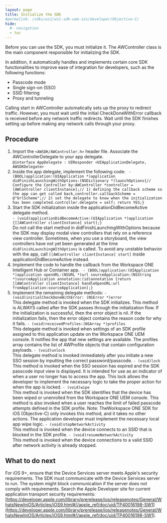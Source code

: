 ```yaml
---
layout: page
title: Initialize the SDK 
#permalink: /sdks/ws1/ws1-sdk-uem-ios/developer/Objective-C/
hide:
  #- navigation
  - toc
---
```

 
Before you can use the SDK, you must initialize it. The AWController class is the main component responsible for initializing the SDK.

In addition, it automatically handles and implements certain core SDK functionalities to improve ease of integration for developers, such as the following functions:
* Passcode mode
* Single sign-on (SSO)
* SSID filtering
* Proxy and tunneling

Calling start in AWController automatically sets up the proxy to redirect traffic. However, you must wait until the initial CheckDoneWithError callback is received before any network traffic redirects. Wait until the SDK finishes setting up before making any network calls through your proxy.

## Procedure  
1. Import the `<AWSDK/AWController.h>` header file. Associate the AWControllerDelegate to your app delegate.  
`@interface AppDelegate : UIResponder <UIApplicationDelegate, AWSDKDelegate>`  
2. Inside the app delegate, implement the following code:
` - (BOOL)application:(UIApplication *)application didFinishLaunchingWithOptions:(NSDictionary *)launchOptions{// Configure the Controller by:AWController *controller = [AWController clientInstance];// 1) defining the callback scheme so the app can get called back,controller.callbackScheme = @"UrlScheme";// 2) set the delegate to know when the initialization has been completed.controller.delegate = self; return YES;}`
3. Start the SDK initialization inside the applicationDidBecomeActive delegate method.  
`- (void)applicationDidBecomeActive:(UIApplication *)application {[[AWController clientInstance] start];}`  
Do not call the start method in didFinishLaunchingWithOptions because the SDK may display modal view controllers that rely on a reference view controller. Sometimes, when you use a storyboard, the view controllers have not yet been generated at the time `didFinishLaunchingWIthOptions` is called. To avoid any unstable behavior with the app, call `[[AWController clientInstance] start]` inside applicationDidBecomeActive instead.  
4. Implement the code to handle the callback from the Workspace ONE Intelligent Hub or Container app.
` - (BOOL)application:(UIApplication *)application openURL:(NSURL *)url sourceApplication:(NSString *)sourceApplication annotation:(id)annotation {return [[AWController clientInstance] handleOpenURL:url fromApplication:sourceApplication];}`
5. Implement the remaining delegate methods:
`- (void)initialCheckDoneWithError: (NSError *)error`  
This delegate method is invoked when the SDK initializes. This method is ALWAYS called after the SDK passes through the initialization flow. If the initialization is successful, then the error object is nil. If the initialization fails, then the error object contains the reason code for why it fails.
`- (void)receivedProfiles:(NSArray *)profiles`  
This delegate method is invoked when settings of an SDK profile assigned to this application update on the Workspace ONE UEM console. It notifies the app that new settings are available. The profiles array contains the list of AWProfile objects that contain configuration payloads.
`- (void)unlock`  
This delegate method is invoked immediately after you initiate a new SSO session by inputting the correct password/passcode.
`- (void)lock`  
This method is invoked when the SSO session has expired and the SDK passcode input view is displayed. It is intended for use as an indicator of when a user no longer has to access the app. This lock allows the developer to implement the necessary logic to take the proper action for when the app is locked.
`- (void)wipe`  
This method is invoked when the SDK identifies that the device has been wiped or unenrolled from the Workspace ONE UEM console. This method is also invoked when a user reaches the limit of failed passcode attempts defined in the SDK profile.
Note: TheWorkspace ONE SDK for iOS (Objective-C) only invokes this method, and it takes no other actions. The application developer must implement the necessary local app wipe logic.
`- (void)stopNetworkActivity`  
This method is invoked when the device connects to an SSID that is blocked in the SDK profile.
`- (void)resumeNetworkActivity`  
This method is invoked when the device connections to a valid SSID after network activity is already stopped.

## What to do next  
For iOS 9+, ensure that the Device Services server meets Apple's security requirements. The SDK must communicate with the Device Services server to run. The system might block communication if the server does not comply with requirements. Search the Apple Developer site for current application transport security requirements:  
[https://developer.apple.com/library/prerelease/ios/releasenotes/General/WhatsNewIniOS/Articles/iOS9.html#//apple_ref/doc/uid/TP40016198-SW1](https://developer.apple.com/library/prerelease/ios/releasenotes/General/WhatsNewIniOS/Articles/iOS9.html#//apple_ref/doc/uid/TP40016198-SW1).
